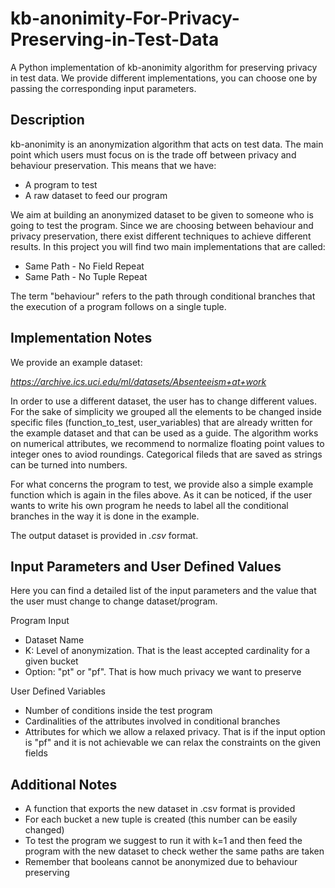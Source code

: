 # kb-anonimity-For-Privacy-Preserving-in-Test-Data
A Python implementation of kb-anonimity algorithm for preserving privacy in test data. We provide different implementations, you can choose
one by passing the corresponding input parameters.

## Description
kb-anonimity is an anonymization algorithm that acts on test data. The main point which users must focus on is the trade off between privacy
and behaviour preservation. This means that we have:
<ul>
  <li>A program to test</li>
  <li>A raw dataset to feed our program</li>
</ul>

We aim at building an anonymized dataset to be given to someone who is going to test the program. Since we are choosing between behaviour
and privacy preservation, there exist different techniques to achieve different results. In this project you will find two main implementations 
that are called:

<ul>
  <li>Same Path - No Field Repeat</li>
  <li>Same Path - No Tuple Repeat</li>
</ul>

The term "behaviour" refers to the path through conditional branches that the execution of a program follows on a single tuple.

## Implementation Notes

We provide an example dataset:

<i>https://archive.ics.uci.edu/ml/datasets/Absenteeism+at+work</i>

In order to use a different dataset, the user has to change different values. For the sake of simplicity we grouped all the elements to be changed inside specific files (function_to_test, user_variables) that are already written for the example dataset and that can be used as a guide.
The algorithm works on numerical attributes, we recommend to normalize floating point values to integer ones to aviod roundings. Categorical fileds that are saved as strings can be turned into numbers.

For what concerns the program to test, we provide also a simple example function which is again in the files above. As it can be noticed, 
if the user wants to write his own program he needs to label all the conditional branches in the way it is done in the example.

The output dataset is provided in <i>.csv</i> format.

## Input Parameters and User Defined Values

Here you can find a detailed list of the input parameters and the value that the user must change to change dataset/program.

Program Input
<ul>
  <li>Dataset Name</li>
  <li>K: Level of anonymization. That is the least accepted cardinality for a given bucket</li>
  <li>Option: "pt" or "pf". That is how much privacy we want to preserve </li>
</ul>

User Defined Variables
<ul>
  <li>Number of conditions inside the test program</li>
  <li>Cardinalities of the attributes involved in conditional branches</li>
  <li>Attributes for which we allow a relaxed privacy. That is if the input option is "pf" and it is not achievable we can relax the constraints on the given fields</li>
</ul>

## Additional Notes
<ul>
  <li>A function that exports the new dataset in .csv format is provided</li>
  <li>For each bucket a new tuple is created (this number can be easily changed)</li>
  <li>To test the program we suggest to run it with k=1 and then feed the program with the new dataset to check wether the same paths are taken</li>
  <li>Remember that booleans cannot be anonymized due to behaviour preserving</li>
</ul>
